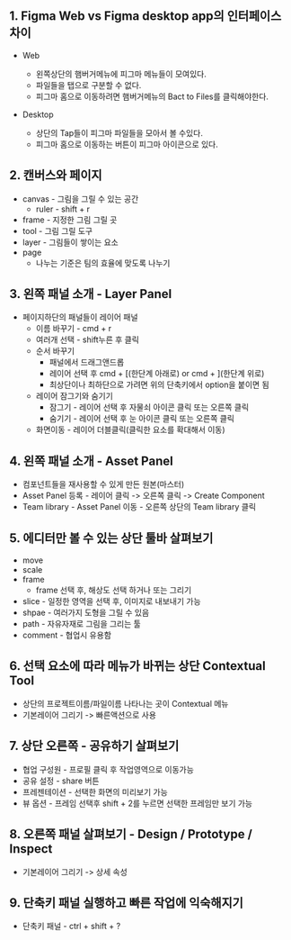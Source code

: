 ## 1. Figma Web vs Figma desktop app의 인터페이스 차이
* Web
  * 왼쪽상단의 햄버거메뉴에 피그마 메뉴들이 모여있다.
  * 파일들을 탭으로 구분할 수 없다.
  * 피그마 홈으로 이동하려면 햄버거메뉴의 Bact to Files를 클릭해야한다.

* Desktop
  * 상단의 Tap들이 피그마 파일들을 모아서 볼 수있다.
  * 피그마 홈으로 이동하는 버튼이 피그마 아이콘으로 있다.

## 2. 캔버스와 페이지
* canvas - 그림을 그릴 수 있는 공간
  * ruler - shift + r
* frame - 지정한 그림 그릴 곳
* tool - 그림 그릴 도구
* layer - 그림들이 쌓이는 요소
* page
  * 나누는 기준은 팀의 효율에 맞도록 나누기

## 3. 왼쪽 패널 소개 - Layer Panel
* 페이지하단의 패널들이 레이어 패널
  * 이름 바꾸기 - cmd + r
  * 여러개 선택 - shift누른 후 클릭
  * 순서 바꾸기
    * 패널에서 드래그앤드롭
    * 레이어 선택 후 cmd + [(한단계 아래로) or cmd + ](한단계 위로)
    * 최상단이나 최하단으로 가려면 위의 단축키에서 option을 붙이면 됨
  * 레이어 잠그기와 숨기기
    * 잠그기 - 레이어 선택 후 자물쇠 아이콘 클릭 또는 오른쪽 클릭
    * 숨기기 - 레이어 선택 후 눈 아이콘 클릭 또는 오른쪽 클릭
  * 화면이동 - 레이어 더블클릭(클릭한 요소를 확대해서 이동)

## 4. 왼쪽 패널 소개 - Asset Panel
* 컴포넌트들을 재사용할 수 있게 만든 원본(마스터)
* Asset Panel 등록 - 레이어 클릭 -> 오른쪽 클릭 -> Create Component
* Team library - Asset Panel 이동 - 오른쪽 상단의 Team library 클릭

## 5. 에디터만 볼 수 있는 상단 툴바 살펴보기
* move
* scale
* frame
  * frame 선택 후, 해상도 선택 하거나 또는 그리기
* slice - 일정한 영역을 선택 후, 이미지로 내보내기 가능
* shpae - 여러가지 도형을 그릴 수 있음
* path - 자유자재로 그림을 그리는 툴
* comment - 협업시 유용함

## 6. 선택 요소에 따라 메뉴가 바뀌는 상단 Contextual Tool
* 상단의 프로젝트이름/파일이름 나타나는 곳이 Contextual 메뉴
* 기본레이어 그리기 -> 빠른액션으로 사용

## 7. 상단 오른쪽 - 공유하기 살펴보기
* 협업 구성원 - 프로필 클릭 후 작업영역으로 이동가능
* 공유 설정 - share 버튼
* 프레젠테이션 - 선택한 화면의 미리보기 가능
* 뷰 옵션 - 프레임 선택후 shift + 2를 누르면 선택한 프레임만 보기 가능

## 8. 오른쪽 패널 살펴보기 - Design / Prototype / Inspect
* 기본레이어 그리기 -> 상세 속성

## 9. 단축키 패널 실행하고 빠른 작업에 익숙해지기
* 단축키 패널 - ctrl + shift + ?
